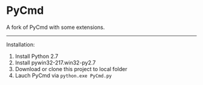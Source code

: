 PyCmd
=====

A fork of PyCmd with some extensions.

------
Installation:
  1. Install Python 2.7
  2. Install pywin32-217.win32-py2.7
  3. Download or clone this project to local folder
  4. Lauch PyCmd via `python.exe PyCmd.py`
